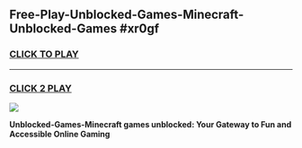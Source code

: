 
## Free-Play-Unblocked-Games-Minecraft-Unblocked-Games #xr0gf
<h3>
<a href="https://news.freeplayer.one?title=Unblocked-Games-Minecraft&ref=8M">CLICK TO PLAY</a></h3>
<hr>

<h3>
<a href="https://news.freeplayer.one?title=Unblocked-Games-Minecraft&ref=8M">CLICK 2 PLAY</a>
  
</h3>

<a href="https://news.freeplayer.one?title=Unblocked-Games-Minecraft&ref=8M"><img src="https://clearcache.store/games.png"></a>


**Unblocked-Games-Minecraft games unblocked: Your Gateway to Fun and Accessible Online Gaming**
